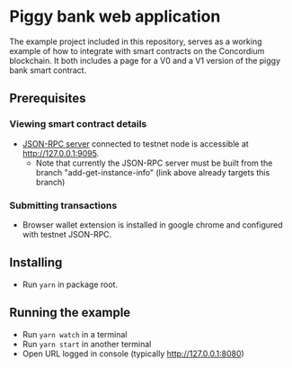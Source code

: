 # Piggy bank web application

The example project included in this repository, serves as a working example of how to integrate with smart contracts on the Concordium blockchain.
It both includes a page for a V0 and a V1 version of the piggy bank smart contract.

## Prerequisites

### Viewing smart contract details

-   [JSON-RPC server](https://github.com/Concordium/concordium-json-rpc/tree/add-get-instance-info) connected to testnet node is accessible at http://127.0.0.1:9095.
    -   Note that currently the JSON-RPC server must be built from the branch "add-get-instance-info" (link above already targets this branch)

### Submitting transactions

-   Browser wallet extension is installed in google chrome and configured with testnet JSON-RPC.

## Installing

-   Run `yarn` in package root.

## Running the example

-   Run `yarn watch` in a terminal
-   Run `yarn start` in another terminal
-   Open URL logged in console (typically http://127.0.0.1:8080)

